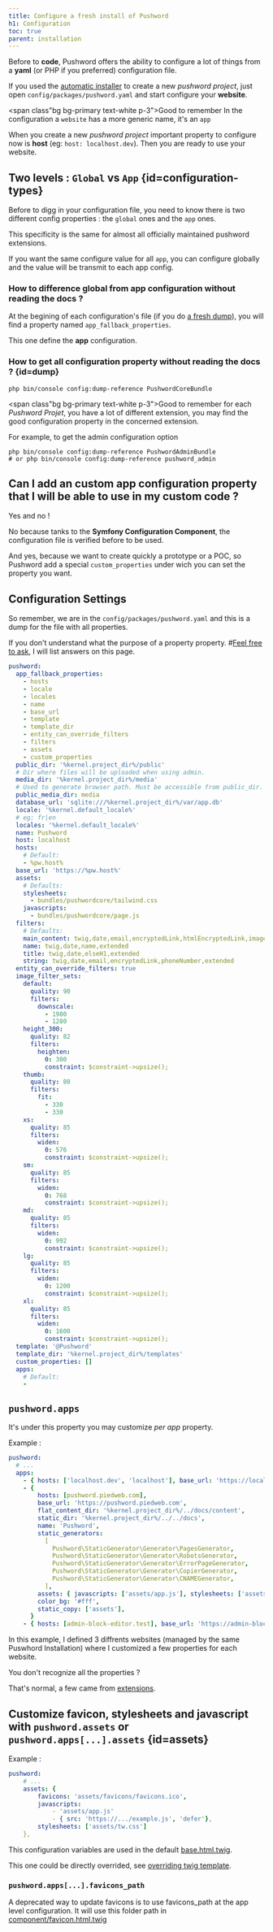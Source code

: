 ```yaml
---
title: Configure a fresh install of Pushword
h1: Configuration
toc: true
parent: installation
---
```


Before to **code**, Pushword offers the ability to configure a lot of things from a **yaml** (or PHP if you preferred) configuration file.

If you used the [automatic installer](/installation) to create a new _pushword project_, just open `config/packages/pushword.yaml` and start configure your **website**.

<span class"bg bg-primary text-white p-3">Good to remember</span> In the configuration a `website` has a more generic name, it's an `app`

When you create a new _pushword project_ important property to configure now is **host** (eg: `host: localhost.dev`). Then you are ready to use your website.

## Two levels : `Global` vs `App` {id=configuration-types}

Before to digg in your configuration file, you need to know there is two different config properties : the `global` ones and the `app` ones.

This specificity is the same for almost all officially maintained pushword extensions.

If you want the same configure value for all `app`, you can configure globally and the value will be transmit to each app config.

### How to difference global from app configuration without reading the docs ?

At the begining of each configuration's file (if you do [a fresh dump](#dump)), you will find a property named `app_fallback_properties`.

This one define the **app** configuration.

### How to get all configuration property without reading the docs ? {id=dump}

```shell
php bin/console config:dump-reference PushwordCoreBundle
```

<span class"bg bg-primary text-white p-3">Good to remember</span> for each _Pushword Projet_, you have a lot of different extension, you may find the good configuration property in the concerned extension.

For example, to get the admin configuration option

```shell
php bin/console config:dump-reference PushwordAdminBundle
# or php bin/console config:dump-reference pushword_admin
```

## Can I add an custom app configuration property that I will be able to use in my custom code ?

Yes and no !

No because tanks to the **Symfony Configuration Component**, the configuration file is verified before to be used.

And yes, because we want to create quickly a prototype or a POC, so Pushword add a special `custom_properties` under wich you can set the property you want.

## Configuration Settings

So remember, we are in the `config/packages/pushword.yaml` and this is a dump for the file with all properties.

If you don't understand what the purpose of a property property. #[Feel free to ask](https://github.com/Pushword/Pushword/issues/new), I will list answers on this page.

```yaml
pushword:
  app_fallback_properties:
    - hosts
    - locale
    - locales
    - name
    - base_url
    - template
    - template_dir
    - entity_can_override_filters
    - filters
    - assets
    - custom_properties
  public_dir: '%kernel.project_dir%/public'
  # Dir where files will be uploaded when using admin.
  media_dir: '%kernel.project_dir%/media'
  # Used to generate browser path. Must be accessible from public_dir.
  public_media_dir: media
  database_url: 'sqlite:///%kernel.project_dir%/var/app.db'
  locale: '%kernel.default_locale%'
  # eg: fr|en
  locales: '%kernel.default_locale%'
  name: Pushword
  host: localhost
  hosts:
    # Default:
    - %pw.host%
  base_url: 'https://%pw.host%'
  assets:
    # Defaults:
    stylesheets:
      - bundles/pushwordcore/tailwind.css
    javascripts:
      - bundles/pushwordcore/page.js
  filters:
    # Defaults:
    main_content: twig,date,email,encryptedLink,htmlEncryptedLink,image,phoneNumber,punctuation,markdown,mainContentSplitter,extended
    name: twig,date,name,extended
    title: twig,date,elseH1,extended
    string: twig,date,email,encryptedLink,phoneNumber,extended
  entity_can_override_filters: true
  image_filter_sets:
    default:
      quality: 90
      filters:
        downscale:
          - 1980
          - 1280
    height_300:
      quality: 82
      filters:
        heighten:
          0: 300
          constraint: $constraint->upsize();
    thumb:
      quality: 80
      filters:
        fit:
          - 330
          - 330
    xs:
      quality: 85
      filters:
        widen:
          0: 576
          constraint: $constraint->upsize();
    sm:
      quality: 85
      filters:
        widen:
          0: 768
          constraint: $constraint->upsize();
    md:
      quality: 85
      filters:
        widen:
          0: 992
          constraint: $constraint->upsize();
    lg:
      quality: 85
      filters:
        widen:
          0: 1200
          constraint: $constraint->upsize();
    xl:
      quality: 85
      filters:
        widen:
          0: 1600
          constraint: $constraint->upsize();
  template: '@Pushword'
  template_dir: '%kernel.project_dir%/templates'
  custom_properties: []
  apps:
    # Default:
    -
```

## `pushword.apps`

It's under this property you may customize _per app_ property.

Example :

```yaml
pushword:
  # ...
  apps:
    - { hosts: ['localhost.dev', 'localhost'], base_url: 'https://localhost.dev', randomTest: 123, admin_block_editor: false, admin_block_editor_disable_listener: true }
    - {
        hosts: [pushword.piedweb.com],
        base_url: 'https://pushword.piedweb.com',
        flat_content_dir: '%kernel.project_dir%/../docs/content',
        static_dir: '%kernel.project_dir%/../../docs',
        name: 'Pushword',
        static_generators:
          [
            Pushword\StaticGenerator\Generator\PagesGenerator,
            Pushword\StaticGenerator\Generator\RobotsGenerator,
            Pushword\StaticGenerator\Generator\ErrorPageGenerator,
            Pushword\StaticGenerator\Generator\CopierGenerator,
            Pushword\StaticGenerator\Generator\CNAMEGenerator,
          ],
        assets: { javascripts: ['assets/app.js'], stylesheets: ['assets/tw.css'] },
        color_bg: '#fff',
        static_copy: ['assets'],
      }
    - { hosts: [admin-block-editor.test], base_url: 'https://admin-block-editor.test' }
```

In this example, I defined 3 diffrents websites (managed by the same Puswhord Installation) where I customized a few properties
for each website.

You don't recognize all the properties ?

That's normal, a few came from [extensions](/extensions).

## Customize favicon, stylesheets and javascript with `pushword.assets` or `pushword.apps[...].assets` {id=assets}

Example :

```yaml
pushword:
    # ...
    assets: {
        favicons: 'assets/favicons/favicons.ico',
        javascripts:
            - 'assets/app.js'
            - { src: 'https://.../example.js', 'defer'},
        stylesheets: ['assets/tw.css']
    },
```

This configuration variables are used in the default [base.html.twig](https://github.com/Pushword/Pushword/blob/main/packages/core/src/templates/base.html.twig#).

This one could be directly overrided, see [overriding twig template](override-theme.md).

### `pushword.apps[...].favicons_path`

A deprecated way to update favicons is to use favicons_path at the app level configuration. It will use this folder path in [component/favicon.html.twig](https://github.com/Pushword/Pushword/blob/main/packages/core/src/templates/component/favicon.html.twig)

